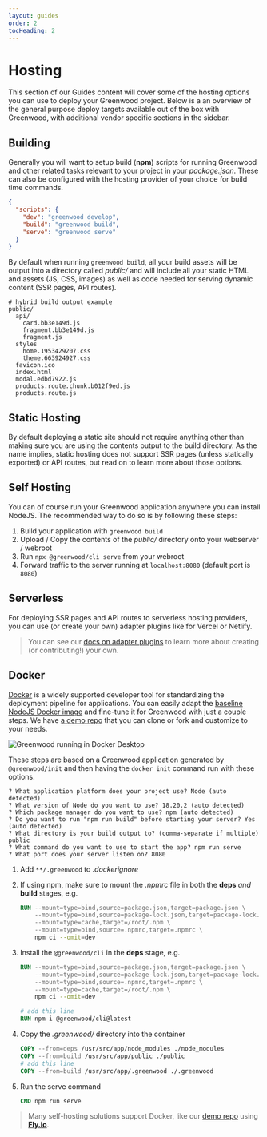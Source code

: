 ```yaml
---
layout: guides
order: 2
tocHeading: 2
---
```


<!-- prettier-ignore-start -->
<div class="heading-box">
  <h1>Hosting</h1>

  This section of our Guides content will cover some of the hosting options you can use to deploy your Greenwood project. Below is a an overview of the general purpose deploy targets available out of the box with Greenwood, with additional vendor specific sections in the sidebar.

</div>

<!-- prettier-ignore-end -->

## Building

Generally you will want to setup build (**npm**) scripts for running Greenwood and other related tasks relevant to your project in your _package.json_. These can also be configured with the hosting provider of your choice for build time commands.

```json
{
  "scripts": {
    "dev": "greenwood develop",
    "build": "greenwood build",
    "serve": "greenwood serve"
  }
}
```

By default when running `greenwood build`, all your build assets will be output into a directory called _public/_ and will include all your static HTML and assets (JS, CSS, images) as well as code needed for serving dynamic content (SSR pages, API routes).

```shell
# hybrid build output example
public/
  api/
    card.bb3e149d.js
    fragment.bb3e149d.js
    fragment.js
  styles
    home.1953429207.css
    theme.663924927.css
  favicon.ico
  index.html
  modal.edbd7922.js
  products.route.chunk.b012f9ed.js
  products.route.js
```

## Static Hosting

By default deploying a static site should not require anything other than making sure you are using the contents output to the build directory. As the name implies, static hosting does not support SSR pages (unless statically exported) or API routes, but read on to learn more about those options.

## Self Hosting

You can of course run your Greenwood application anywhere you can install NodeJS. The recommended way to do so is by following these steps:

1. Build your application with `greenwood build`
1. Upload / Copy the contents of the _public/_ directory onto your webserver / webroot
1. Run `npx @greenwood/cli serve` from your webroot
1. Forward traffic to the server running at `localhost:8080` (default port is `8080`)

## Serverless

For deploying SSR pages and API routes to serverless hosting providers, you can use (or create your own) adapter plugins like for Vercel or Netlify.

> You can see our [docs on adapter plugins](/docs/plugins/) to learn more about creating (or contributing!) your own.

## Docker

[Docker](https://www.docker.com/) is a widely supported developer tool for standardizing the deployment pipeline for applications. You can easily adapt the [baseline NodeJS Docker image](https://github.com/docker/docker-nodejs-sample) and fine-tune it for Greenwood with just a couple steps. We have [a demo repo](https://github.com/ProjectEvergreen/greenwood-demo-platform-docker) that you can clone or fork and customize to your needs.

![Greenwood running in Docker Desktop](/assets/guides/greenwood-docker-desktop.webp)

These steps are based on a Greenwood application generated by `@greenwood/init` and then having the `docker init` command run with these options.

```shell
? What application platform does your project use? Node (auto detected)
? What version of Node do you want to use? 18.20.2 (auto detected)
? Which package manager do you want to use? npm (auto detected)
? Do you want to run "npm run build" before starting your server? Yes (auto detected)
? What directory is your build output to? (comma-separate if multiple) public
? What command do you want to use to start the app? npm run serve
? What port does your server listen on? 8080
```

1. Add `**/.greenwood` to _.dockerignore_
1. If using npm, make sure to mount the _.npmrc_ file in both the **deps** _and_ **build** stages, e.g.
   ```Dockerfile
   RUN --mount=type=bind,source=package.json,target=package.json \
       --mount=type=bind,source=package-lock.json,target=package-lock.json \
       --mount=type=cache,target=/root/.npm \
       --mount=type=bind,source=.npmrc,target=.npmrc \
       npm ci --omit=dev
   ```
1. Install the `@greenwood/cli` in the **deps** stage, e.g.

   ```Dockerfile
   RUN --mount=type=bind,source=package.json,target=package.json \
       --mount=type=bind,source=package-lock.json,target=package-lock.json \
       --mount=type=bind,source=.npmrc,target=.npmrc \
       --mount=type=cache,target=/root/.npm \
       npm ci --omit=dev

   # add this line
   RUN npm i @greenwood/cli@latest
   ```

1. Copy the _.greenwood/_ directory into the container
   ```Dockerfile
   COPY --from=deps /usr/src/app/node_modules ./node_modules
   COPY --from=build /usr/src/app/public ./public
   # add this line
   COPY --from=build /usr/src/app/.greenwood ./.greenwood
   ```
1. Run the serve command
   ```Dockerfile
   CMD npm run serve
   ```

> Many self-hosting solutions support Docker, like our [demo repo](https://github.com/ProjectEvergreen/greenwood-demo-platform-fly) using [**Fly.io**](https://fly.io/).
